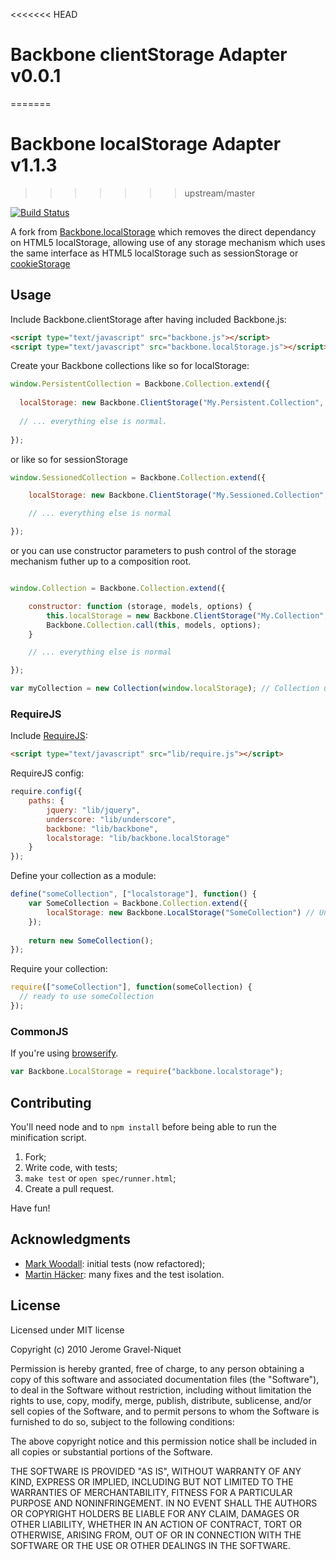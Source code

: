 <<<<<<< HEAD
# Backbone clientStorage Adapter v0.0.1
=======
# Backbone localStorage Adapter v1.1.3
>>>>>>> upstream/master

[![Build Status](https://secure.travis-ci.org/jeromegn/Backbone.localStorage.png?branch=master)](http://travis-ci.org/jeromegn/Backbone.localStorage)

A fork from [Backbone.localStorage](https://github.com/jeromegn/Backbone.localStorage) which removes the direct dependancy on HTML5 localStorage, allowing 
use of any storage mechanism which uses the same interface as HTML5 localStorage such as sessionStorage or [cookieStorage](https://gist.github.com/remy/350433)

## Usage

Include Backbone.clientStorage after having included Backbone.js:

```html
<script type="text/javascript" src="backbone.js"></script>
<script type="text/javascript" src="backbone.localStorage.js"></script>
```

Create your Backbone collections like so for localStorage:

```javascript
window.PersistentCollection = Backbone.Collection.extend({
  
  localStorage: new Backbone.ClientStorage("My.Persistent.Collection", window.localStorage), // Unique name within your app. localStorage specified as persistence mechanism
  
  // ... everything else is normal.
  
});
```

or like so for sessionStorage

```javascript
window.SessionedCollection = Backbone.Collection.extend({

	localStorage: new Backbone.ClientStorage("My.Sessioned.Collection", window.sessionStorage), // Unique name within your app, sessionStorage specified as persistence mechanism

	// ... everything else is normal

});
```

or you can use constructor parameters to push control of the storage mechanism futher up to a composition root.

```javascript

window.Collection = Backbone.Collection.extend({

	constructor: function (storage, models, options) {
        this.localStorage = new Backbone.ClientStorage("My.Collection", storage);
        Backbone.Collection.call(this, models, options);
    }

	// ... everything else is normal

});

var myCollection = new Collection(window.localStorage); // Collection using localStorage
```


### RequireJS

Include [RequireJS](http://requirejs.org):

```html
<script type="text/javascript" src="lib/require.js"></script>
```

RequireJS config: 
```javascript
require.config({
    paths: {
        jquery: "lib/jquery",
        underscore: "lib/underscore",
        backbone: "lib/backbone",
        localstorage: "lib/backbone.localStorage"
    }
});
```

Define your collection as a module:
```javascript
define("someCollection", ["localstorage"], function() {
    var SomeCollection = Backbone.Collection.extend({
        localStorage: new Backbone.LocalStorage("SomeCollection") // Unique name within your app.
    });
  
    return new SomeCollection();
});
```

Require your collection:
```javascript
require(["someCollection"], function(someCollection) {
  // ready to use someCollection
});
```

### CommonJS

If you're using [browserify](https://github.com/substack/node-browserify).

```javascript
var Backbone.LocalStorage = require("backbone.localstorage");
```

## Contributing

You'll need node and to `npm install` before being able to run the minification script.

1. Fork;
2. Write code, with tests;
4. `make test` or `open spec/runner.html`;
6. Create a pull request.

Have fun!

## Acknowledgments

- [Mark Woodall](https://github.com/llad): initial tests (now refactored);
- [Martin Häcker](https://github.com/dwt): many fixes and the test isolation.

## License

Licensed under MIT license

Copyright (c) 2010 Jerome Gravel-Niquet

Permission is hereby granted, free of charge, to any person obtaining
a copy of this software and associated documentation files (the
"Software"), to deal in the Software without restriction, including
without limitation the rights to use, copy, modify, merge, publish,
distribute, sublicense, and/or sell copies of the Software, and to
permit persons to whom the Software is furnished to do so, subject to
the following conditions:

The above copyright notice and this permission notice shall be
included in all copies or substantial portions of the Software.

THE SOFTWARE IS PROVIDED "AS IS", WITHOUT WARRANTY OF ANY KIND,
EXPRESS OR IMPLIED, INCLUDING BUT NOT LIMITED TO THE WARRANTIES OF
MERCHANTABILITY, FITNESS FOR A PARTICULAR PURPOSE AND
NONINFRINGEMENT. IN NO EVENT SHALL THE AUTHORS OR COPYRIGHT HOLDERS BE
LIABLE FOR ANY CLAIM, DAMAGES OR OTHER LIABILITY, WHETHER IN AN ACTION
OF CONTRACT, TORT OR OTHERWISE, ARISING FROM, OUT OF OR IN CONNECTION
WITH THE SOFTWARE OR THE USE OR OTHER DEALINGS IN THE SOFTWARE.
